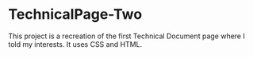 # TechnicalPage-Two
This project is a recreation of the first Technical Document page where I told my interests.  It uses CSS and HTML.
